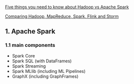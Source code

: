 [Five things you need to know about Hadoop vs Apache Spark](http://www.infoworld.com/article/3014440/big-data/five-things-you-need-to-know-about-hadoop-v-apache-spark.html)


[Comparing Hadoop, MapReduce, Spark, Flink and Storm](http://www.metistream.com/comparing-hadoop-mapreduce-spark-flink-storm/)


## 1. Apache Spark

### 1.1 main components

* Spark Core
* Spark SQL (with DataFrames)
* Spark Streaming
* Spark MLlib (including ML Pipelines)
* GraphX (including GraphFrames)

